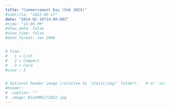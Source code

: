 ```yaml
---
title: "Commencement Day (Feb 2024)"
#subtitle: "2022-06-17"
date: "2024-02-16T14:00:00Z"
#time: "13:00 PM"
#show_date: false
#show_time: false
#date_format: Jan 2006


# View.
#   1 = List
#   2 = Compact
#   3 = Card
#view : 3


# Optional header image (relative to `static/img/` folder).   # or 'static/media' folder ?
#header:
#  caption: ""
#  image: BioSM06172022.jpg
---
```



